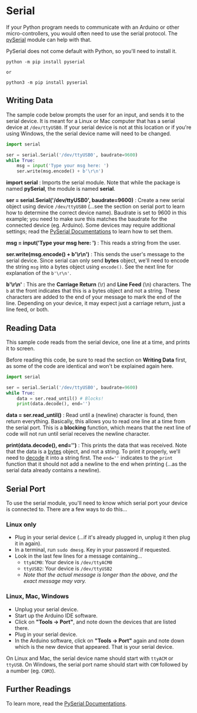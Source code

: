 # Serial

If your Python program needs to communicate with an Arduino or other micro-controllers, you would often need to use the serial protocol.
The [pySerial](https://pythonhosted.org/pyserial/) module can help with that.

PySerial does not come default with Python, so you'll need to install it.

```
python -m pip install pyserial

or

python3 -m pip install pyserial
```

## Writing Data

The sample code below prompts the user for an input, and sends it to the serial device.
It is meant for a Linux or Mac computer that has a serial device at `/dev/ttyUSB0`.
If your serial device is not at this location or if you're using Windows, the the serial device name will need to be changed.

```python
import serial

ser = serial.Serial('/dev/ttyUSB0', baudrate=9600)
while True:
    msg = input('Type your msg here: ')
    ser.write(msg.encode() + b'\r\n')
```

**import serial** : Imports the serial module. Note that while the package is named **pySerial**, the module is named **serial**.

**ser = serial.Serial('/dev/ttyUSB0', baudrate=9600)** : Create a new serial object using device `/dev/ttyUSB0` (...see the section on serial port to learn how to determine the correct device name). Baudrate is set to 9600 in this example; you need to make sure this matches the baudrate for the connected device (eg. Arduino). Some devices may require additional settings; read the [PySerial Documentations](https://pyserial.readthedocs.io/en/latest/pyserial_api.html) to learn how to set them.

**msg = input('Type your msg here: ')** : This reads a string from the user.

**ser.write(msg.encode() + b'\r\n')** : This sends the user's message to the serial device. Since serial can only send **bytes** object, we'll need to encode the string `msg` into a bytes object using `encode()`. See the next line for explanation of the `b'\r\n'`.

**b'\r\n'** : This are the **Carriage Return** (\r) and **Line Feed** (\n) characters. The `b` at the front indicates that this is a bytes object and not a string. These characters are added to the end of your message to mark the end of the line. Depending on your device, it may expect just a carriage return, just a line feed, or both.

## Reading Data

This sample code reads from the serial device, one line at a time, and prints it to screen.

Before reading this code, be sure to read the section on **Writing Data** first, as some of the code are identical and won't be explained again here.

```python
import serial

ser = serial.Serial('/dev/ttyUSB0', baudrate=9600)
while True:
    data = ser.read_until() # Blocks!
    print(data.decode(), end='')
```

**data = ser.read_until()** : Read until a (newline) character is found, then return everything. Basically, this allows you to read one line at a time from the serial port. This is a **blocking** function, which means that the next line of code will not run until serial receives the newline character.

**print(data.decode(), end='')** : This prints the data that was received. Note that the data is a [bytes](https://docs.python.org/3/library/stdtypes.html#bytes) object, and not a string. To print it properly, we'll need to [decode](https://docs.python.org/3/library/stdtypes.html#bytes.decode) it into a string first. The `end=''` indicates to the `print` function that it should not add a newline to the end when printing (...as the serial data already contains a newline).

## Serial Port

To use the serial module, you'll need to know which serial port your device is connected to.
There are a few ways to do this...

### Linux only

* Plug in your serial device (...if it's already plugged in, unplug it then plug it in again).
* In a terminal, run `sudo dmesg`. Key in your password if requested.
* Look in the last few lines for a message containing...
    * `ttyACM0`: Your device is `/dev/ttyACM0`
    * `ttyUSB2`: Your device is `/dev/ttyUSB2`
    * *Note that the actual message is longer than the above, and the exact message may vary.*

### Linux, Mac, Windows

* Unplug your serial device.
* Start up the Arduino IDE software.
* Click on **"Tools -> Port"**, and note down the devices that are listed there.
* Plug in your serial device.
* In the Arduino software, click on **"Tools -> Port"** again and note down which is the new device that appeared. That is your serial device.

On Linux and Mac, the serial device name should start with `ttyACM` or `ttyUSB`.
On Windows, the serial port name should start with `COM` followed by a number (eg. `COM3`).

## Further Readings

To learn more, read the [PySerial Documentations](https://pyserial.readthedocs.io/en/latest/pyserial_api.html).